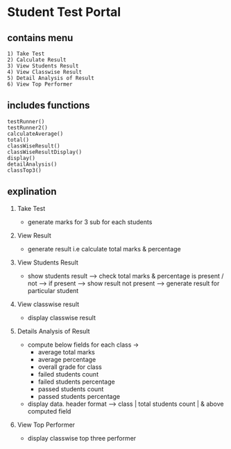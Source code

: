# Student Test Portal

## contains menu

```
1) Take Test
2) Calculate Result
3) View Students Result
4) View Classwise Result
5) Detail Analysis of Result
6) View Top Performer
```
## includes functions

```
testRunner()
testRunner2()
calculateAverage()
total()
classWiseResult()
classWiseResultDisplay()
display()
detailAnalysis()
classTop3()
```
## explination

1) Take Test
	- generate marks for 3 sub for each students
	 
2) View Result
	- generate result i.e calculate total marks & percentage
	
3) View Students Result
	- show students result --> check total marks & percentage is present / not --> if present --> show result  not present --> generate result for particular student

4) View classwise result
	- display classwise result

5) Details Analysis of Result
	- compute below fields for each class -> 
		- average total marks
		- average percentage
		- overall grade for class
		- failed students count
		- failed students percentage
		- passed students count
		- passed students percentage
	- display data.  header format --> class | total students count | & above computed field

6) View Top Performer
	- display classwise top three performer
